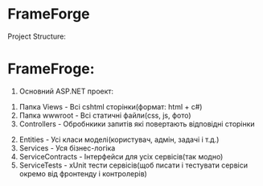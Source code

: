 # FrameForge

Project Structure:
# FrameFroge:
1. Основний ASP.NET проект:
  1) Папка Views - Всі cshtml сторінки(формат: html + c#)
  2) Папка wwwroot - Всі статичні файли(css, js, фото)
  3) Controllers - Обробнкики запитів які повертають відповідні сторінки
2. Entities - Усі класи моделі(користувач, адмін, задачі і т.д.)
3. Services - Уся бізнес-логіка
4. ServiceContracts - Інтерфейси для усіх сервісів(так модно)
5. ServiceTests - xUnit тести сервісів(щоб писати і тестувати сервіси окремо від фронтенду і контролерів)
